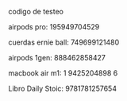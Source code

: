 codigo de testeo

airpods pro: 195949704529

cuerdas ernie ball: 749699121480

airpods 1gen: 888462858427

macbook air m1: 1 9425204898 6

Libro Daily Stoic: 9781781257654

